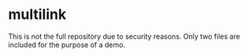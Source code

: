 # multilink

This is not the full repository due to security reasons. Only two files are included for the purpose of a demo.
